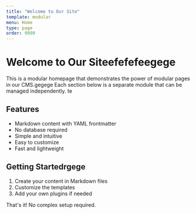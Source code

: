 ```yaml
---
title: "Welcome to Our Site"
template: modular
menu: Home
type: page
order: 9999
---
```


# Welcome to Our Siteefefefeegege

This is a modular homepage that demonstrates the power of modular pages in our CMS.gegege
Each section below is a separate module that can be managed independently.
te
## Features

- Markdown content with YAML frontmatter
- No database required
- Simple and intuitive
- Easy to customize
- Fast and lightweight

## Getting Startedrgege

1. Create your content in Markdown files
2. Customize the templates
3. Add your own plugins if needed

That's it! No complex setup required. 